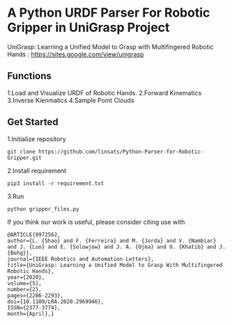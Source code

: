 # A Python URDF Parser For Robotic Gripper in UniGrasp Project
UniGrasp: Learning a Unified Model to Grasp with Multifingered Robotic Hands
: https://sites.google.com/view/unigrasp

## Functions
1.Load and Visualize URDF of Robotic Hands.
2.Forward Kinematics 
3.Inverse Kienmatics
4.Sample Point Clouds

## Get Started
1.Initialize repository
```
git clone https://github.com/linsats/Python-Parser-for-Robotic-Gripper.git
```

2.Install requirement
```
pip3 install -r requirement.txt
```

3.Run
```
python gripper_files.py

```


If you think our work is useful, please consider citing use with
```
@ARTICLE{8972562,
author={L. {Shao} and F. {Ferreira} and M. {Jorda} and V. {Nambiar} and J. {Luo} and E. {Solowjow} and J. A. {Ojea} and O. {Khatib} and J. {Bohg}},
journal={IEEE Robotics and Automation Letters},
title={UniGrasp: Learning a Unified Model to Grasp With Multifingered Robotic Hands},
year={2020},
volume={5},
number={2},
pages={2286-2293},
doi={10.1109/LRA.2020.2969946},
ISSN={2377-3774},
month={April},}
```

